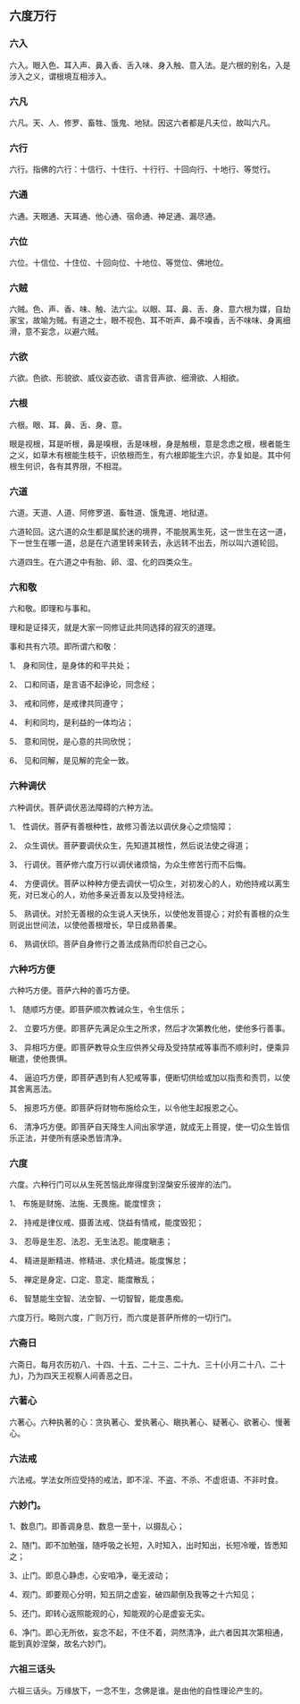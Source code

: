 ## 六度万行

### 六入

六入。眼入色、耳入声、鼻入香、舌入味、身入触、意入法。是六根的别名，入是涉入之义，谓根境互相涉入。

### 六凡

六凡。天、人、修罗、畜牲、饿鬼、地狱。因这六者都是凡夫位，故叫六凡。

### 六行

六行。指佛的六行：十信行、十住行、十行行、十回向行、十地行、等觉行。

### 六通

六通。天眼通、天耳通、他心通、宿命通、神足通、漏尽通。

### 六位

六位。十信位、十住位、十回向位、十地位、等觉位、佛地位。

### 六贼

六贼。色、声、香、味、触、法六尘。以眼、耳、鼻、舌、身、意六根为媒，自劫家宝，故喻为贼。有道之士，眼不视色、耳不听声、鼻不嗅香，舌不味味、身离细滑，意不妄念，以避六贼。

### 六欲

六欲。色欲、形貌欲、威仪姿态欲、语言音声欲、细滑欲、人相欲。

### 六根

六根。眼、耳、鼻、舌、身、意。

眼是视根，耳是听根，鼻是嗅根，舌是味根，身是触根，意是念虑之根，根者能生之义，如草木有根能生枝干，识依根而生，有六根即能生六识，亦复如是。其中何根生何识，各有其界限，不相混。

### 六道

六道。天道、人道、阿修罗道、畜牲道、饿鬼道、地狱道。

六道轮回。这六道的众生都是属於迷的境界，不能脱离生死，这一世生在这一道，下一世生在哪一道，总是在六道里转来转去，永远转不出去，所以叫六道轮回。

六道四生。在六道之中有胎、卵、湿、化的四类众生。

### 六和敬

六和敬。即理和与事和。

理和是证择灭，就是大家一同修证此共同选择的寂灭的道理。

事和共有六项。即所谓六和敬：

1、    身和同住，是身体的和平共处；

2、    口和同语，是言语不起诤论，同念经；

3、    戒和同修，是戒律共同遵守；

4、    利和同均，是利益的一体均沾；

5、    意和同悦，是心意的共同欣悦；

6、    见和同解，是见解的完全一致。

### 六种调伏

六种调伏。菩萨调伏恶法障碍的六种方法。

1、      性调伏。菩萨有善根种性，故修习善法以调伏身心之烦恼障；

2、      众生调伏。菩萨要调伏众生，先知道其根性，然后说法使之得道；

3、      行调伏。菩萨修六度万行以调伏诸烦恼，为众生修苦行而不后悔。

4、    方便调伏。菩萨以种种方便去调伏一切众生，对初发心的人，劝他持戒以离生死，对已发心的人，劝他多亲近善友以及受持经法。

5、      熟调伏。对於无善根的众生说人天快乐，以使他发菩提心；对於有善根的众生则说出世间法，以使他善根增长，早日成熟善果。

6、      熟调伏印。菩萨自身修行之善法成熟而印於自己之心。

### 六种巧方便

六种巧方便。菩萨六种的善巧方便。

1、           随顺巧方便。即菩萨顺次教诫众生，令生信乐；

2、    立要巧方便。即菩萨先满足众生之所求，然后才次第教化他，使他多行善事。

3、    异相巧方便。即菩萨教导众生应供养父母及受持禁戒等事而不顺利时，便乘异瞋遣，使他畏惧。

4、    逼迫巧方便，即菩萨遇到有人犯戒等事，便断切供给或加以指责和责罚，以使其舍离恶法。

5、    报恩巧方便。即菩萨将财物布施给众生，以令他生起报恩之心。

6、    清净巧方便。即菩萨自天降生人间出家学道，就成无上菩提，使一切众生皆信乐正法，并使所有感染悉皆清净。

### 六度

六度。六种行门可以从生死苦恼此岸得度到涅槃安乐彼岸的法门。

1、    布施是财施、法施、无畏施。能度悭贪；

2、    持戒是律仪戒、摄善法戒、饶益有情戒，能度毁犯；

3、    忍辱是生忍、法忍、无生法忍。能度瞋恚；

4、           精进是断精进、修精进、求化精进。能度懈怠；

5、    禅定是身定、口定、意定、能度散乱；

6、           智慧能生空智、法空智、一切智智，能度愚痴。

六度万行。略则六度，广则万行，而六度是菩萨所修的一切行门。

### 六斋日

六斋日。每月农历初八、十四、十五、二十三、二十九、三十(小月二十八、二十九)，乃为四天王视察人间善恶之日。

### 六著心

六著心。六种执著的心：贪执著心、爱执著心、瞋执著心、疑著心、欲著心、慢著心。

### 六法戒

六法戒。学法女所应受持的戒法，即不淫、不盗、不杀、不虚诳语、不非时食。

### 六妙门。

1、数息门。即善调身息、数息一至十，以摄乱心；

2、随门。即不加勉强，随呼吸之长短，入时知入，出时知出，长短冷暧，皆悉知之；

3、止门。即息心静虑，心安咱净，毫无波动；

4、观门。即要观心分明，知五阴之虚妄，破四颠倒及我等之十六知见；

5、还门。即转心返照能观的心，知能观的心是虚妄无实。

6、净门。即心无所依，妄念不起，不住不着，洞然清净，此六者因其次第相通，能到真妙涅槃，故名六妙门。

### 六祖三话头

六祖三话头。万缘放下，一念不生，念佛是谁。是由他的自性理论产生的。